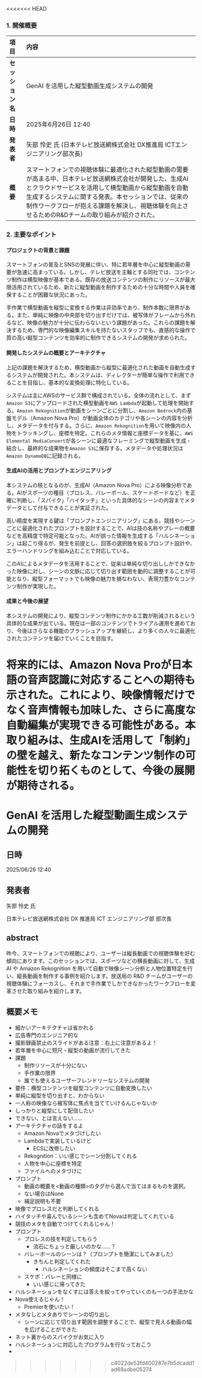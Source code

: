 <<<<<<< HEAD
### 1. 開催概要

| 項目 | 内容 |
| :--- | :---------- |
| **セッション名** | GenAI を活用した縦型動画生成システムの開発 |
| **日時** | 2025年6月26日 12:40 |
| **発表者** | 矢部 怜史 氏 (日本テレビ放送網株式会社 DX推進局 ICTエンジニアリング部次長) |
| **概要** | スマートフォンでの視聴体験に最適化された縦型動画の需要が高まる中、日本テレビ放送網株式会社が開発した、生成AIとクラウドサービスを活用して横型動画から縦型動画を自動生成するシステムに関する発表。本セッションでは、従来の制作ワークフローが抱える課題を解決し、視聴体験を向上させるためのR&Dチームの取り組みが紹介された。 |

### 2. 主要なポイント

#### プロジェクトの背景と課題
スマートフォンの普及とSNSの発展に伴い、特に若年層を中心に縦型動画の需要が急速に高まっている。しかし、テレビ放送を主軸とする同社では、コンテンツ制作は横型映像が基本である。既存の放送コンテンツの制作にリソースが最大限活用されているため、新たに縦型動画を制作するための十分な時間や人員を確保することが困難な状況にあった。

手作業で横型動画を縦型に変換する作業は非効率であり、制作本数に限界がある。また、単純に映像の中央部を切り出すだけでは、被写体がフレームから外れるなど、映像の魅力が十分に伝わらないという課題があった。これらの課題を解決するため、専門的な映像編集スキルを持たないスタッフでも、直感的な操作で質の高い縦型コンテンツを効率的に制作できるシステムの開発が求められた。

#### 開発したシステムの概要とアーキテクチャ
上記の課題を解決するため、横型動画から縦型に最適化された動画を自動生成するシステムが開発された。本システムは、ディレクターが簡単な操作で利用できることを目指し、基本的な変換処理に特化している。

システムは主にAWSのサービス群で構成されている。全体の流れとして、まず`Amazon S3`にアップロードされた横型動画を`AWS Lambda`が起動して処理を開始する。`Amazon Rekognition`が動画をシーンごとに分割し、`Amazon Bedrock`内の基盤モデル（Amazon Nova Pro）が動画全体のカテゴリや各シーンの内容を分析し、メタデータを付与する。さらに、`Amazon Rekognition`を用いて映像内の人物をトラッキングし、座標を特定。これらのメタ情報と座標データを基に、`AWS Elemental MediaConvert`が各シーンに最適なフレーミングで縦型動画を生成・結合し、最終的な成果物を`Amazon S3`に保存する。メタデータや処理状況は`Amazon DynamoDB`に記録される。

#### 生成AIの活用とプロンプトエンジニアリング
本システムの核となるのが、生成AI（Amazon Nova Pro）による映像分析である。AIがスポーツの種目（プロレス、バレーボール、スケートボードなど）を正確に判断し、「スパイク」「ハイタッチ」といった具体的なシーンの内容までメタデータとして付与できることが実証された。

高い精度を実現する鍵は「プロンプトエンジニアリング」にある。競技やシーンごとに最適化されたプロンプトを設計することで、AIは技の名称やプレーの概要などを高精度で特定可能となった。AIが誤った情報を生成する「ハルシネーション」は起こり得るが、発生を前提とし、回答の選択肢を絞るプロンプト設計や、エラーハンドリングを組み込むことで対応している。

このAIによるメタデータを活用することで、従来は単純な切り出ししかできなかった映像に対し、シーンの文脈に応じて切り出す範囲を動的に調整することが可能となり、縦型フォーマットでも映像の魅力を損なわない、表現力豊かなコンテンツ制作が実現した。

#### 成果と今後の展望
本システムの開発により、縦型コンテンツ制作にかかる工数が削減されるという具体的な成果が出ている。現在は一部のコンテンツでトライアル運用を進めており、今後はさらなる機能のブラッシュアップを継続し、より多くの人々に最適化されたコンテンツを届けていくことを目指す。

将来的には、Amazon Nova Proが日本語の音声認識に対応することへの期待も示された。これにより、映像情報だけでなく音声情報も加味した、さらに高度な自動編集が実現できる可能性がある。本取り組みは、生成AIを活用して「制約」の壁を越え、新たなコンテンツ制作の可能性を切り拓くものとして、今後の展開が期待される。
=======
# GenAI を活用した縦型動画生成システムの開発

## 日時
2025/06/26 12:40

## 発表者
矢部 怜史 氏

日本テレビ放送網株式会社
DX 推進局 ICT エンジニアリング部
部次長

## abstract
昨今、スマートフォンでの視聴により、ユーザーは縦長動画での視聴体験を好む傾向にあります。このセッションでは、スポーツなどの横長動画に対して、生成 AI や Amazon Rekognition を用いて自動で映像シーン分析と人物位置特定を行い、縦長動画を制作する事例を紹介します。放送局の R&D チームがユーザーの視聴体験にフォーカスし、それまで手作業でしかできなかったワークフローを変革させた取り組みを紹介します。

## 概要メモ
- 細かいアーキテクチャは省かれる
- 広告専門のエンジニア的な
- 撮影録画禁止のスライドがある注意：右上に注意があるよ！
- 若年層を中心に短尺・縦型の動画が流行してきた
- 課題
  - 制作リソースが十分にない
  - 手作業の限界
  - 誰でも使えるユーザーフレンドリーなシステムの開発
- 要件：横型コンテンツを縦型コンテンツに自動変換したい
- 単純に縦型を切り出すと、わからない
- 一人称の映像なら被写体に焦点を当てていけるんじゃないか
- しっかりと縦型にして配信したい
- できない、とは言えない……
- アーキテクチャの話をするよ
  - Amazon Novaでメタづけしたい
  - Lambdaで実装しているけど
    - ECSに改修したい
  - Rekognition：いい感じでシーン分割してくれる
  - 人物を中心に座標を特定
  - ファイルへのメタづけに
- プロンプト
  - 動画の概要を<動画の種類>のタグから選んで当てはまるものを選択。
  - ない場合はNone
  - 補足説明も不要
- 映像でプロレスだと判断してくれる
- ハイタッチや喜んでいるシーンも含めてNovaは判定してくれている
- 競技のメタを自動でつけてくれるじゃん！
- プロンプト
  - プロレスの技を判定してもらう
    - 流石にちょっと厳しいのかな……？
  - バレーボールのシーンは？（プロンプトを簡潔にしてみました）
    - きちんと判定してくれた
      - ハルシネーションの頻度はそこまで高くない
  - スケボ：バレーと同様に
    - いい感じに帰ってきた
- ハルシネーションをなくすには答えを絞ってやっていくのも一つの手法かな
- Nova使えるじゃん！
  - Premierを使いたい！
- メタなしとメタありでシーンの切り出し
  - シーンに応じて切り出す範囲を調整することで、縦型で見える動画の幅を広げることができた
- ネット裏からのスパイクがお気に入り
- ハルシネーションに対応したプログラムを行なっておこう
- 
>>>>>>> c4022de53fd400287e7b5dcadd1ad68adbe05274
